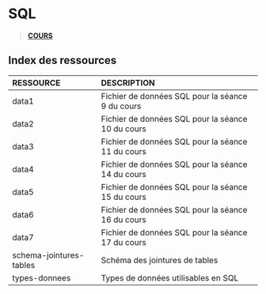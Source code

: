 # SQL

> [**COURS**](https://www.youtube.com/playlist?list=PLrSOXFDHBtfGl66sXijiN8SU9YJaM_EQg)

## Index des ressources

|RESSOURCE|DESCRIPTION|
|:--|:--|
|data1|Fichier de données SQL pour la séance 9 du cours|
|data2|Fichier de données SQL pour la séance 10 du cours|
|data3|Fichier de données SQL pour la séance 11 du cours|
|data4|Fichier de données SQL pour la séance 14 du cours|
|data5|Fichier de données SQL pour la séance 15 du cours|
|data6|Fichier de données SQL pour la séance 16 du cours|
|data7|Fichier de données SQL pour la séance 17 du cours|
|schema-jointures-tables|Schéma des jointures de tables|
|types-donnees|Types de données utilisables en SQL|
